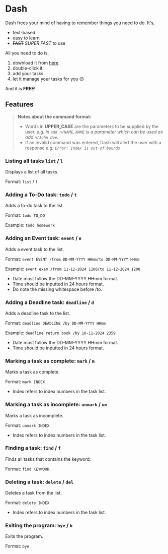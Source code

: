 # Dash

Dash frees your mind of having to remember things you need to do. It's,
- text-based
- easy to learn
- ~~FAST~~ *SUPER FAST* to use

All you need to do is,

1. download it from [here](https://github.com/lim-jt/ip).
2. double-click it.
3. add your tasks.
4. let it manage your tasks for you 😉

And it is **FREE**!

## Features
> **Notes about the command format:**
> - Words in **UPPER_CASE** are the parameters to be supplied by the user.
*e.g. in ```add n/NAME```, ```NAME``` is a parameter which can be used as add ```n/John Doe```.*
> - If an invalid command was entered, Dash will alert the user with a response
*e.g. ```Error: Index is out of bounds```*

### Listing all tasks ```list``` / ```l```
Displays a list of all tasks.

Format: ```list``` / ```l```

### Adding a To-Do task: ```todo``` / ```t```
Adds a to-do task to the list.

Format: ```todo TO_DO```

Example: ```todo homework```
### Adding an Event task: ```event``` / ```e```
Adds a event task to the list.

Format: ```event EVENT /from DD-MM-YYYY HHmm/to DD-MM-YYYY HHmm```

Example: ```event exam /from 11-12-2024 1100/to 11-12-2024 1200```
- Date must follow the DD-MM-YYYY HHmm format.
- Time should be inputted in 24 hours format.
- Do note the missing whitespace before /to.
### Adding a Deadline task: ```deadline``` / ```d```
Adds a deadline task to the list.

Format: ```deadline DEADLINE /by DD-MM-YYYY HHmm```

Example: ```deadline return book /by 10-11-2024 2359```

- Date must follow the DD-MM-YYYY HHmm format.
- Time should be inputted in 24 hours format.

### Marking a task as complete: ```mark``` / ```m```
Marks a task as complete.

Format: ```mark INDEX```
- Index refers to index numbers in the task list.

### Marking a task as incomplete: ```unmark``` / ```um```
Marks a task as incomplete.

Format: ```unmark INDEX```
- Index refers to index numbers in the task list.

### Finding a task: ```find``` / ```f```
Finds all tasks that contains the keyword.

Format: ```find KEYWORD```

### Deleting a task: ```delete``` / ```del```
Deletes a task from the list.

Format: ```delete INDEX```
- Index refers to index numbers in the task list.

### Exiting the program: ```bye``` / ```b```
Exits the program.

Format: ```bye```